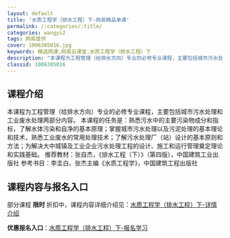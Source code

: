 ```yaml
---
layout: default
title: '水质工程学（排水工程）下-网易精品单课'
permalink: /:categories/:title/
categories: wangyi2
tags: 网易提供
cover: 1006385016.jpg
keywords: 精选网课,网易云课堂,水质工程学（排水工程）下
description: "本课程为工程管理（给排水方向）专业的必修专业课程，主要包括城市污水处理和工业废水处理两部分内容。本课程的任务是：熟悉污水中的主要污染物成分和指标，了解水体污染和自净的基本原理；掌握城市污水处"
classid: 1006385016
---
```


## 课程介绍

本课程为工程管理（给排水方向）专业的必修专业课程，主要包括城市污水处理和工业废水处理两部分内容。
本课程的任务是：熟悉污水中的主要污染物成分和指标，了解水体污染和自净的基本原理；掌握城市污水处理以及污泥处理的基本理论和技术，熟悉工业废水的常用处理技术；了解污水处理厂（站）设计的基本原则和方法；为解决大中城镇及工业企业污水处理工程的设计、施工和运行管理奠定理论和实践基础。
推荐教材：张自杰，《排水工程（下）》（第四版），中国建筑工业出版社
参考书目：李圭白、张杰主编《水质工程学》，中国建筑工程出版社

## 课程内容与报名入口

部分课程 **限时** 折扣中，课程内容详细介绍见：[水质工程学（排水工程）下-详情介绍](https://study.163.com/course/introduction/1006385016.htm?share=1&shareId=1025206652&utm_campaign=share&utm_medium=iphoneShare&utm_source=&utm_u=1025206652)

**优惠报名入口**：[水质工程学（排水工程）下-报名学习](https://study.163.com/course/introduction/1006385016.htm?share=1&shareId=1025206652&utm_campaign=share&utm_medium=iphoneShare&utm_source=&utm_u=1025206652)

